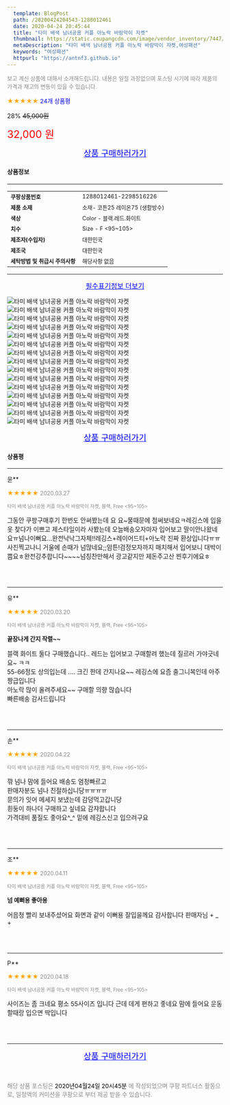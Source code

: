 ```yaml
---
  template: BlogPost
  path: /20200424204543-1288012461
  date: 2020-04-24 20:45:44
  title: "타미 배색 남녀공용 커플 아노락 바람막이 자켓"
  thumbnail: https://static.coupangcdn.com/image/vendor_inventory/7447/fd552cb1fc77d89a7f53e4689b7cb40a42a1e2c7063a684cbd75f25cbb44.jpg
  metaDescription: "타미 배색 남녀공용 커플 아노락 바람막이 자켓,여성패션"
  keywords: "여성패션"
  httpurl: "https://antnf3.github.io"
---
```

  
<span style="color: #888;font-size:0.8rem">보고 계신 상품에 대해서 소개해드립니다.
내용은 일절 과장없으며 포스팅 시기에 따라 제품의 가격과 재고의 변동이 있을 수 있습니다.</span>
  
<span style="color: orange;">★★★★★</span> <span style="color: blue;font-size: 0.85rem;">24개 상품평</span>

<span style="font-size: 0.9rem">28%</span> <span style="font-size: 0.9rem">~~45,000원~~</span>

<span style="color: red;font-size: 1.5rem;">32,000 원</span>



<p align="center"><a href="http://me2.do/5nD0JWIf" style="font-size: 1.2rem; color: blue;">상품 구매하러가기</a></p>

#### 상품정보

---

|                  |                       |
| ---------------- | --------------------- |
| **<span style="font-size:0.8rem;">쿠팡상품번호</span>** | <span style="font-size:0.8rem;">1288012461-2298516226</span> |
| **<span style="font-size:0.8rem;">제품 소재</span>**    | <span style="font-size:0.8rem;">소재-   코튼25 레이온75 (생활방수)</span>        |
| **<span style="font-size:0.8rem;">색상</span>**    | <span style="font-size:0.8rem;">Color - 블랙.레드.화이트</span>        |
| **<span style="font-size:0.8rem;">치수</span>**    | <span style="font-size:0.8rem;">Size -  F <95~105></span>        |
| **<span style="font-size:0.8rem;">제조자(수입자)</span>**    | <span style="font-size:0.8rem;">대한민국</span>        |
| **<span style="font-size:0.8rem;">제조국</span>**    | <span style="font-size:0.8rem;">대한민국</span>        |
| **<span style="font-size:0.8rem;">세탁방법 및 취급시 주의사항</span>**    | <span style="font-size:0.8rem;">해당사항 없음</span>        |




---

<p align="center"><a href="http://me2.do/5nD0JWIf" style="font-size: 1rem; color: blue;">필수표기정보 더보기</a></p>

![타미 배색 남녀공용 커플 아노락 바람막이 자켓](http://thumbnail10.coupangcdn.com/thumbnails/remote/q89/image/vendor_inventory/035a/f9e8f185879b7c09088f6c357755e3b9da1a58cc4451f06ab5c1c15f3b79.jpg)
![타미 배색 남녀공용 커플 아노락 바람막이 자켓](http://thumbnail9.coupangcdn.com/thumbnails/remote/q89/image/vendor_inventory/9340/11a2a3d9b34d853bce7f5ca9bfbc5d0de244041ffdbc89e61d854760e322.jpg)
![타미 배색 남녀공용 커플 아노락 바람막이 자켓](http://thumbnail9.coupangcdn.com/thumbnails/remote/q89/image/vendor_inventory/f288/eb84540d3b5a0052df420b3be2c8404c25936638a1ae7eaeba1529088c0f.jpg)
![타미 배색 남녀공용 커플 아노락 바람막이 자켓](http://thumbnail7.coupangcdn.com/thumbnails/remote/q89/image/vendor_inventory/4f09/40a868243cec3a578fb329a17d245b0835d1a6f97a423d5804c07826bd02.jpg)
![타미 배색 남녀공용 커플 아노락 바람막이 자켓](http://thumbnail8.coupangcdn.com/thumbnails/remote/q89/image/vendor_inventory/73a4/94338fd44747c071e7cf1f6f2c7d5d8d7df9cc902affb35879223e73fd47.jpg)
![타미 배색 남녀공용 커플 아노락 바람막이 자켓](http://thumbnail6.coupangcdn.com/thumbnails/remote/q89/image/vendor_inventory/9680/c23885f097097430714c5773fbc7e790d61967a948d16ccfad2675d5491e.jpg)
![타미 배색 남녀공용 커플 아노락 바람막이 자켓](http://thumbnail7.coupangcdn.com/thumbnails/remote/q89/image/vendor_inventory/e012/f2bd5f129b0f97f65b602351535e2205a544121ee30c9097be8d0c6f9bd6.jpg)
![타미 배색 남녀공용 커플 아노락 바람막이 자켓](http://thumbnail8.coupangcdn.com/thumbnails/remote/q89/image/vendor_inventory/2f1b/f2fba2114113c2b0a2f832457d995c9ad1740d370847d8a33dbb32583c91.jpg)
![타미 배색 남녀공용 커플 아노락 바람막이 자켓](http://thumbnail7.coupangcdn.com/thumbnails/remote/q89/image/vendor_inventory/11bf/8b7594422d7744806e389f738ce000ce1dff941357c9d6b88c6e287d1cde.jpg)
![타미 배색 남녀공용 커플 아노락 바람막이 자켓](http://thumbnail10.coupangcdn.com/thumbnails/remote/q89/image/vendor_inventory/bf73/9bbb165c0225106760503282add61091dec7750a78485e030c6c3e22b7f3.jpg)
![타미 배색 남녀공용 커플 아노락 바람막이 자켓](http://thumbnail8.coupangcdn.com/thumbnails/remote/q89/image/vendor_inventory/2ff2/0133ebc4b06f7c904f3fac5267db07fd6bf45190e873ef97b7934abba4d3.jpg)
![타미 배색 남녀공용 커플 아노락 바람막이 자켓](http://thumbnail9.coupangcdn.com/thumbnails/remote/q89/image/vendor_inventory/2b38/8131ff6ad834a58400505d52f6741feaec37c43d0fba2139cb1915385b52.jpg)
![타미 배색 남녀공용 커플 아노락 바람막이 자켓](http://thumbnail6.coupangcdn.com/thumbnails/remote/q89/image/vendor_inventory/0064/3c6cf0d09467bcde674307e2b427b4711416d834b53248cd77d6dcc47e78.jpg)
![타미 배색 남녀공용 커플 아노락 바람막이 자켓](http://thumbnail10.coupangcdn.com/thumbnails/remote/q89/image/vendor_inventory/9b87/172e4d561c78b8413a269e57a26bccc61985d1f0dea018f271ee4f280f15.jpg)
![타미 배색 남녀공용 커플 아노락 바람막이 자켓](http://thumbnail8.coupangcdn.com/thumbnails/remote/q89/image/vendor_inventory/444c/ad78c8d0af7f4c620fe680773a59562c3cd0860ac37a72de61ea33220527.jpg)

<p align="center"><a href="http://me2.do/5nD0JWIf" style="font-size: 1.2rem; color: blue;">상품 구매하러가기</a></p>

#### 상품평
  
---
  
윤**
    
<span style="color: orange;">★★★★★</span> <span style="font-size:0.8rem;color: #888;">2020.03.27</span>
    
<span style="color: #888;font-size:0.7rem">타미 배색 남녀공용 커플 아노락 바람막이 자켓, 블랙, Free <95~105></span>
    

    
<span style="font-size: 0.9rem;">그동안 쿠팡구매후기 한번도 안써봤는데 요 요~물때문에 첨써보네요ㅋ레깅스에 입을옷 찾다가 이쁘고 제스타일이라 사봤는데 오늘배송오자마자 입어보고 말이안나왔네요ㅠ넘나이뻐요...완전낙낙그자체!!레깅스+레이어드티+아노락 진짜 환상입니다ㅠㅠ사진찍고나니 거울에 손때가 넘많네요;;암튼!검정모자까지 매치해서 입어보니 대박이쁨요ㅎ완전강추합니다~~~~넘칭찬만해서 광고같지만 제돈주고산 찐후기에요ㅎ</span>
    
<br>
<br>

---
  
유**
    
<span style="color: orange;">★★★★★</span> <span style="font-size:0.8rem;color: #888;">2020.03.20</span>
    
<span style="color: #888;font-size:0.7rem">타미 배색 남녀공용 커플 아노락 바람막이 자켓, 블랙, Free <95~105></span>
    
<span style="font-size:0.85rem">**끝장나게 간지 작렬~~**</span>
    
<span style="font-size: 0.9rem;">블랙 화이트 둘다 구매했습니다.. 레드는 입어보고 구매할려 했는데 질르러 가야긋네요~ ㅋㅋ <br/>55-66정도 상의입는데 .... 크긴 한데 간지나요~~ 레깅스에 요즘 출그니복인데 아주 짱급입니다<br/>아노락 많이 올려주세요~~ 구매할 의향 많습니다<br/>빠른배송 감사드립니다</span>
    
<br>
<br>

---
  
손**
    
<span style="color: orange;">★★★★★</span> <span style="font-size:0.8rem;color: #888;">2020.04.22</span>
    
<span style="color: #888;font-size:0.7rem">타미 배색 남녀공용 커플 아노락 바람막이 자켓, 블랙, Free <95~105></span>
    

    
<span style="font-size: 0.9rem;">꺆 넘나 맘에 들어요 배송도 엄청빠르고<br/>판매자분도 넘나 친절하십니당ㅠㅠㅠㅠ<br/>문의가 잇어 메세지 보냈는데 감덩먹고갑니당<br/>흰둥이 하나더 구매하고 싶네요 감쟈합니다<br/>가격대비 품질도 좋아요^_^ 밑에 레깅스신고 입으려구요</span>
    
<br>
<br>

---
  
조**
    
<span style="color: orange;">★★★★★</span> <span style="font-size:0.8rem;color: #888;">2020.04.11</span>
    
<span style="color: #888;font-size:0.7rem">타미 배색 남녀공용 커플 아노락 바람막이 자켓, 블랙, Free <95~105></span>
    
<span style="font-size:0.85rem">**넘 예뻐용 좋아용**</span>
    
<span style="font-size: 0.9rem;">어음청 빨리 보내주셨어요 화면과 같이 이뻐용 잘입을께요 감사합니다 판매자님 + _ +</span>
    
<br>
<br>

---
  
P**
    
<span style="color: orange;">★★★★★</span> <span style="font-size:0.8rem;color: #888;">2020.04.18</span>
    
<span style="color: #888;font-size:0.7rem">타미 배색 남녀공용 커플 아노락 바람막이 자켓, 블랙, Free <95~105></span>
    

    
<span style="font-size: 0.9rem;">사이즈는 좀 크네요 평소 55사이즈 입니다 근데 데게 편하고 좋네요 맘에 들어요 운동할때랑 입으면 딱입니다</span>
    
<br>
<br>


  
---
  
<p align="center"><a href="http://me2.do/5nD0JWIf" style="font-size: 1.2rem; color: blue;">상품 구매하러가기</a></p>
  
<br>
  
<span style="font-size: 0.85rem; color: #888;">해당 상품 포스팅은 <span style="color: #000;"> 2020년04월24일 20시45분 </span> 에 작성되었으며 쿠팡 파트너스 활동으로, 일정액의 커미션을 쿠팡으로 부터 제공 받을 수 있습니다.</span>